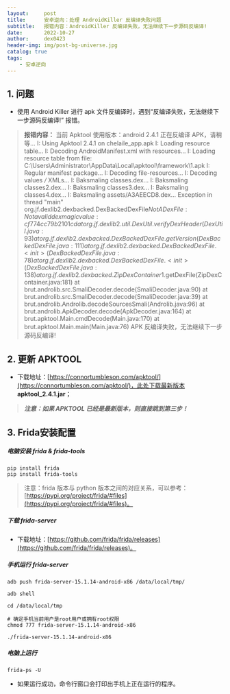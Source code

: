 ```yaml
---
layout:     post
title:      安卓逆向：处理 AndroidKiller 反编译失败问题
subtitle:   报错内容：AndroidKiller 反编译失败，无法继续下一步源码反编译!
date:       2022-10-27
author:     dex0423
header-img: img/post-bg-universe.jpg
catalog: true
tags:
    - 安卓逆向
---
```



## 1. 问题

- 使用 Android Killer 进行 apk 文件反编译时，遇到“反编译失败，无法继续下一步源码反编译!” 报错。

> **报错内容：**
>当前 Apktool 使用版本：android 2.4.1
正在反编译 APK，请稍等...
>I: Using Apktool 2.4.1 on chelaile_app.apk
>I: Loading resource table...
>I: Decoding AndroidManifest.xml with resources...
>I: Loading resource table from file: C:\Users\Administrator\AppData\Local\apktool\framework\1.apk
>I: Regular manifest package...
>I: Decoding file-resources...
>I: Decoding values */* XMLs...
>I: Baksmaling classes.dex...
>I: Baksmaling classes2.dex...
>I: Baksmaling classes3.dex...
>I: Baksmaling classes4.dex...
>I: Baksmaling assets/A3AEECD8.dex...
>Exception in thread "main" org.jf.dexlib2.dexbacked.DexBackedDexFile$NotADexFile: Not a valid dex magic value: cf 77 4c c7 9b 21 01 cd
>	at org.jf.dexlib2.util.DexUtil.verifyDexHeader(DexUtil.java:93)
>	at org.jf.dexlib2.dexbacked.DexBackedDexFile.getVersion(DexBackedDexFile.java:111)
>	at org.jf.dexlib2.dexbacked.DexBackedDexFile.<init>(DexBackedDexFile.java:78)
>	at org.jf.dexlib2.dexbacked.DexBackedDexFile.<init>(DexBackedDexFile.java:138)
>	at org.jf.dexlib2.dexbacked.ZipDexContainer$1.getDexFile(ZipDexContainer.java:181)
>	at brut.androlib.src.SmaliDecoder.decode(SmaliDecoder.java:90)
>	at brut.androlib.src.SmaliDecoder.decode(SmaliDecoder.java:39)
>	at brut.androlib.Androlib.decodeSourcesSmali(Androlib.java:96)
>	at brut.androlib.ApkDecoder.decode(ApkDecoder.java:164)
>	at brut.apktool.Main.cmdDecode(Main.java:170)
>	at brut.apktool.Main.main(Main.java:76)
>APK 反编译失败，无法继续下一步源码反编译!


## 2. 更新 APKTOOL

- 下载地址：[https://connortumbleson.com/apktool/](https://connortumbleson.com/apktool/)，此处下载最新版本 **apktool_2.4.1.jar**；

>***注意：如果 APKTOOL 已经是最新版本，则直接跳到第三步！***

## 3. Frida安装配置

##### 电脑安装 frida & frida-tools

```
pip install frida
pip install frida-tools
```

> 注意：frida 版本与 python 版本之间的对应关系，可以参考：[https://pypi.org/project/frida/#files](https://pypi.org/project/frida/#files)。

##### 下载 frida-server

- 下载地址：[https://github.com/frida/frida/releases](https://github.com/frida/frida/releases)。

##### 手机运行 frida-server

```
adb push frida-server-15.1.14-android-x86 /data/local/tmp/

adb shell

cd /data/local/tmp

# 确定手机当前用户是root用户或拥有root权限
chmod 777 frida-server-15.1.14-android-x86

./frida-server-15.1.14-android-x86

```

##### 电脑上运行

```
frida-ps -U
```

- 如果运行成功，命令行窗口会打印出手机上正在运行的程序。



